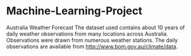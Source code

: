 # Machine-Learning-Project
Australia Weather Forecast
The dataset used contains about 10 years of daily weather observations from many locations across Australia.
Observations were drawn from numerous weather stations. The daily observations are available from http://www.bom.gov.au/climate/data.
